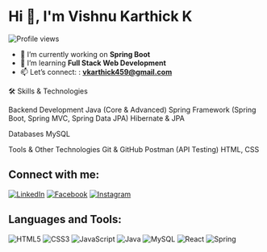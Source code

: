 # Hi 👋, I'm Vishnu Karthick K

![Profile views](https://komarev.com/ghpvc/?username=vishnukarthickk&label=Profile%20views&color=0e75b6&style=flat)

- 🔭 I’m currently working on **Spring Boot**
- 🌱 I’m learning **Full Stack Web Development**
- 📫 Let’s connect: : **vkarthick459@gmail.com**

🛠️ Skills & Technologies

Backend Development
Java (Core & Advanced)
Spring Framework (Spring Boot, Spring MVC, Spring Data JPA)
Hibernate & JPA

Databases
MySQL

Tools & Other Technologies
Git & GitHub
Postman (API Testing)
HTML, CSS
  
## Connect with me:
[![LinkedIn](https://img.icons8.com/color/48/000000/linkedin.png)](https://www.linkedin.com/in/vishnu-karthick-k-783463246/)
[![Facebook](https://img.icons8.com/color/48/000000/facebook.png)](https://facebook.com/yourprofile)
[![Instagram](https://img.icons8.com/color/48/000000/instagram.png)](https://www.instagram.com/_dynamic_vk/)

## Languages and Tools:
![HTML5](https://img.icons8.com/color/48/000000/html-5.png)
![CSS3](https://img.icons8.com/color/48/000000/css3.png)
![JavaScript](https://img.icons8.com/color/48/000000/javascript.png)
![Java](https://img.icons8.com/color/48/000000/java-coffee-cup-logo.png)
![MySQL](https://img.icons8.com/color/48/000000/mysql-logo.png)
![React](https://img.icons8.com/color/48/000000/react-native.png)
![Spring](https://img.icons8.com/color/48/000000/spring-logo.png)
